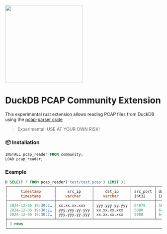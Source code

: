 <img src="https://github.com/user-attachments/assets/46a5c546-7e9b-42c7-87f4-bc8defe674e0" width=250 />

# DuckDB PCAP Community Extension 
This experimental rust extension allows reading PCAP files from DuckDB using the [pcap-parser crate](https://crates.io/crates/pcap-parser)

> Experimental: USE AT YOUR OWN RISK!

### 📦 Installation
```sql
INSTALL pcap_reader FROM community;
LOAD pcap_reader;
```

### Example
```sql
D SELECT * FROM pcap_reader('test/test.pcap') LIMIT 3;
┌─────────────────────┬────────────────┬────────────────┬──────────┬──────────┬──────────┬────────┬───────────────────────────────────────────┐
│      timestamp      │     src_ip     │     dst_ip     │ src_port │ dst_port │ protocol │ length │                 payload                   │
│      timestamp      │    varchar     │    varchar     │ int32    │ int32    │ varchar  │ int32  │                 varchar                   │
├─────────────────────┼────────────────┼────────────────┼──────────┼──────────┼──────────┼────────┼───────────────────────────────────────────┤
│ 2024-12-06 19:30:2… │ xx.xx.xx.xxx   │ yyy.yyy.yy.yyy │ 64078    │ 5080     │ UDP      │ 756    │ INVITE sip:810442837619024@yyy.yyy.yy.y…  │
│ 2024-12-06 19:30:2… │ yyy.yyy.yy.yyy │ xx.xx.xx.xxx   │ 5080     │ 64078    │ UDP      │ 360    │ SIP/2.0 100 Trying\r\nVia: SIP/2.0/UDP …  │
│ 2024-12-06 19:30:2… │ yyy.yyy.yy.yyy │ xx.xx.xx.xxx   │ 5080     │ 64078    │ UDP      │ 909    │ SIP/2.0 480 Temporarily Unavailable\r\n…  │
├─────────────────────┴────────────────┴────────────────┴──────────┴──────────┴──────────┴────────┴───────────────────────────────────────────┤
│ 3 rows                                                                                                                            8 columns │
└─────────────────────────────────────────────────────────────────────────────────────────────────────────────────────────────────────────────┘
```

